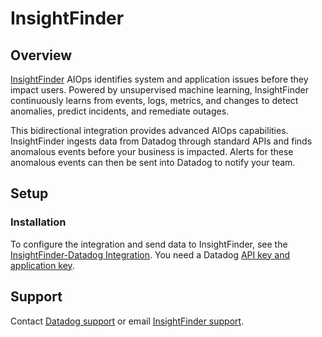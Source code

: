 # InsightFinder

## Overview

[InsightFinder][1] AIOps identifies system and application issues before they impact users. Powered by unsupervised machine learning, InsightFinder continuously learns from events, logs, metrics, and changes to detect anomalies, predict incidents, and remediate outages.

This bidirectional integration provides advanced AIOps capabilities. InsightFinder ingests data from Datadog through standard APIs and finds anomalous events before your business is impacted. Alerts for these anomalous events can then be sent into Datadog to notify your team.

## Setup

### Installation

To configure the integration and send data to InsightFinder, see the [InsightFinder-Datadog Integration][2]. You need a Datadog [API key and application key][3].


## Support

Contact [Datadog support][4] or email [InsightFinder support][5].


[1]: https://insightfinder.com/
[2]: https://insightfinder.com/datadog-integration/
[3]: https://docs.datadoghq.com/account_management/api-app-keys/
[4]: https://docs.datadoghq.com/help/
[5]: mailto:support@insightfinder.com